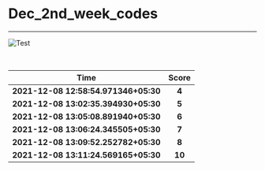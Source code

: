 # Dec_2nd_week_codes
<hr>

![Test](https://github.com/hdmtp-s-basement/Dec_2nd_week_codes/actions/workflows/main.yml/badge.svg)

<br>

Time      | Score
:--------------:|:----------------:
**2021-12-08 12:58:54.971346+05:30** | **4**
**2021-12-08 13:02:35.394930+05:30** | **5**
**2021-12-08 13:05:08.891940+05:30** | **6**
**2021-12-08 13:06:24.345505+05:30** | **7**
**2021-12-08 13:09:52.252782+05:30** | **8**
**2021-12-08 13:11:24.569165+05:30** | **10**